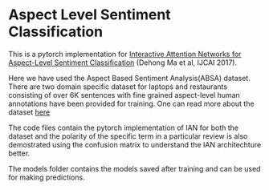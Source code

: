 # Aspect Level Sentiment Classification
This is a pytorch implementation for [Interactive Attention Networks for Aspect-Level Sentiment Classification](https://arxiv.org/pdf/1709.00893.pdf) (Dehong Ma et al, IJCAI 2017).

Here we have used the Aspect Based Sentiment Analysis(ABSA) dataset. There are two domain specific dataset for laptops and restaurants consisting of over 6K sentences with fine grained aspect-level human annotations have been provided for training.
One can read more about the dataset [here](https://alt.qcri.org/semeval2014/task4/)

The code files contain the pytorch implementation of IAN for both the dataset and the polarity of the specific term in a particular review is also demostrated using the confusion matrix to understand the IAN architechture better.

The models folder contains the models saved after training and can be used for making predictions.
